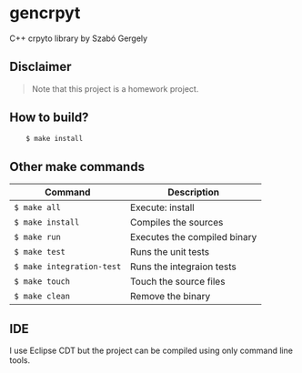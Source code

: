 gencrpyt
===

C++ crpyto library by Szabó Gergely

## Disclaimer

> Note that this project is a homework project.

## How to build?

```bash
	$ make install
```

## Other make commands

|Command|Description|
|-------|-----------|
| `$ make all` | Execute: install |
| `$ make install` | Compiles the sources |
| `$ make run` | Executes the compiled binary |
| `$ make test` | Runs the unit tests |
| `$ make integration-test` | Runs the integraion tests |
| `$ make touch` | Touch the source files |
| `$ make clean` | Remove the binary |

## IDE

I use Eclipse CDT but the project can be compiled using only command line tools.